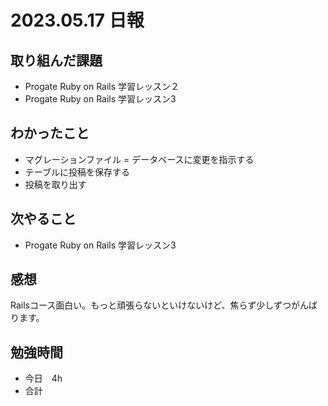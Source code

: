 # 2023.05.17 日報

## 取り組んだ課題
- Progate Ruby on Rails 学習レッスン２
- Progate Ruby on Rails 学習レッスン3

## わかったこと
- マグレーションファイル = データベースに変更を指示する
- テーブルに投稿を保存する
- 投稿を取り出す

## 次やること
- Progate Ruby on Rails 学習レッスン3

## 感想
Railsコース面白い。もっと頑張らないといけないけど、焦らず少しずつがんばります。

## 勉強時間
- 今日　4h
- 合計
